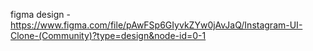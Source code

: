 
figma design - https://www.figma.com/file/pAwFSp6GIyvkZYw0jAvJaQ/Instagram-UI-Clone-(Community)?type=design&node-id=0-1

